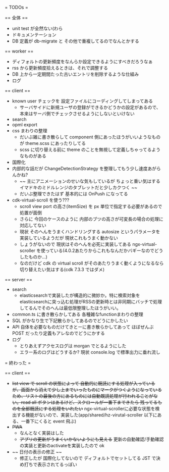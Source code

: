 = TODOs =

== 全体 ==
 * unit test が全然ない(わら
 * ドキュメンテーション
 * DB 定義が db-migrate と その他で重複してるのでなんとかする

== worker ==
 * ディフォルトの更新頻度をなんらか設定できるようにすべきだろうなぁ
 * rss から更新頻度拾えるときは、それで調整する
 * DB 上から一定期間たった古いエントリを削除するような仕組み
 * ログ

== client ==
 * known user チェックを 設定ファイルにコーディングしてしまってある
   * サーバサイドに新規ユーザの登録ができるかどうかの設定があるので、本来はサーバ側でチェックさせるようにしないといけない
 * search
 * opml export
 * css まわりの整理
   * だいぶ雑に書き散らして component 側にあったほうがいいようなものが theme.scss にあったりしてる
   * scss に切り替える前に theme のことを無視して定義しちゃってるようなものがある
 * 国際化
 * 内部的な話だが ChangeDetectionStrategy を整理してもう少し速度あがらんかね?
   * ~~ 主にアニメーションのせいな気もしているが ちょっと重い気はする イマドキのミドルレンジのタブレットだと少しカクつく ~~
   * だいぶ整理できたはず 基本的には OnPush になってる
 * cdk-virtual-scroll を使う???
   * scroll view port の高さ(itemSize) を px 単位で指定する必要があるので処置が面倒
   * さらに 今回のケースのように 内部のブツの高さが可変長の場合の処理に対応してない
   * 現状 そのへんをうまくハンドリングする autosize というパラメータを実装しているようだが 現状これもうまく動かない
   * しょうがないので 現状はそのへんを必死に実装してある ngx-virtual-scroller を使っている(4.0.2あたりからこれもなんだかバギーなのでどうしたものか...)
   * なのだけど cdk の virtual scroll がそのあたりうまく動くようになるなら 切り替えたい気はする(cdk 7.3.3 ではダメ)

== server ==
 * search
   * elasticsearchで実装したが構造的に微妙か。特に検索対象をelasticsearchに突っ込む処理がRSSの更新時とは非同期にバッチで処理してるんでそのへんは最低限整理したほうがいい。
 * common.ts に書き散らかしてある 各種雑なfunctionまわりの整理
 * SQL がかなり生で下記散らかしてあるのでどうにかしたい
 * API 自体を必要なものだけてきとーに書き散らかしてあって ほぼぜんぶ POST だったり定義もアレなのでどうにかする
 * ログ
   * とりあえずアクセスログは morgan でとるようにした
   * エラー系のログはどうするか? 現状 console.log で標準出力に垂れ流し

= 終わった =

== client ==
 * ~~list view で scroll の状態によって 自動的に既読にする処理が入っているが、画面から消えて少し上までいったものにマークがつくようになっているため、リストの最後の方にあるものには自動既読処理が行われることがない。read all ボタンはあるけど、スクロールが一番下まできたら 残ってるものを全部既読にする処理をいれたい~~ ngx-virtual-scrollerに必要な状態を検出する機能がないので、実装した(app/shared/hz-virutal-scroller 以下にある、一番下にくると event 飛ぶ)
 * ~~PWA~~
   * なんとなく実装はした
   * ~~アプリの更新がうまくいかないようにも見える~~ 更新の自動確認/手動確認の実装と更新のactivateを実装したので ok
 * ~~ 日付の表示の修正 ~~
   * 修正したが 国際化してないので ディフォルトでセットしてる JST で決め打ちで表示されてるっぽい
